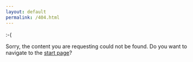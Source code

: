 ```yaml
---
layout: default
permalink: /404.html
---
```

<div class="fs-4 lh2 mrb-2">:-(</div>

Sorry, the content you are requesting could not be found. Do you want to navigate to the [start page](/)?


